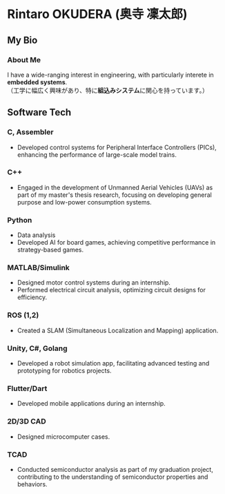 # Rintaro OKUDERA (奥寺 凜太郎)

## My Bio

### About Me
I have a wide-ranging interest in engineering, with particularly interete in **embedded systems**.<br>
（工学に幅広く興味があり、特に**組込みシステム**に関心を持っています。）

## Software Tech

### C, Assembler
- Developed control systems for Peripheral Interface Controllers (PICs), enhancing the performance of large-scale model trains.

### C++
- Engaged in the development of Unmanned Aerial Vehicles (UAVs) as part of my master's thesis research, focusing on developing general purpose and low-power consumption systems.

### Python
- Data analysis
- Developed AI for board games, achieving competitive performance in strategy-based games.

### MATLAB/Simulink
- Designed motor control systems during an internship.
- Performed electrical circuit analysis, optimizing circuit designs for efficiency.

### ROS (1,2)
- Created a SLAM (Simultaneous Localization and Mapping) application.

### Unity, C#, Golang
- Developed a robot simulation app, facilitating advanced testing and prototyping for robotics projects.

### Flutter/Dart
- Developed mobile applications during an internship.

### 2D/3D CAD
- Designed microcomputer cases.

### TCAD
- Conducted semiconductor analysis as part of my graduation project, contributing to the understanding of semiconductor properties and behaviors.
